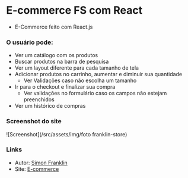 # E-commerce FS com React
- E-Commerce feito com React.js

### O usuário pode:

- Ver um catálogo com os produtos
- Buscar produtos na barra de pesquisa
- Ver um layout diferente para cada tamanho de tela
- Adicionar produtos no carrinho, aumentar e diminuir sua quantidade
    - Ver Validações caso não escolha um tamanho
- Ir para o checkout e finalizar sua compra
    - Ver validações no formulário caso os campos não estejam preenchidos
- Ver um histórico de compras

### Screenshot do site

![Screenshot](/src/assets/img/foto franklin-store)

### Links

- Autor: [Simon Franklin](https://github.com/simonfranklin1)
- Site: [E-commerce](https://simonfranklin1.github.io/E-commerce_react)
